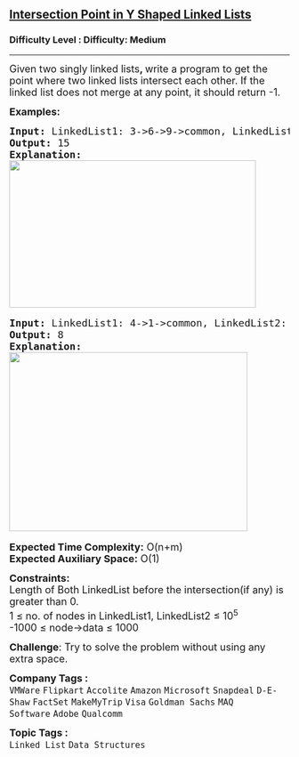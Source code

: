<h2><a href="https://www.geeksforgeeks.org/problems/intersection-point-in-y-shaped-linked-lists--170645/1?page=2&category=Linked%20List&company=Amazon,Microsoft,Google&difficulty=Medium,Hard&sortBy=submissions">Intersection Point in Y Shaped Linked Lists</a></h2><h3>Difficulty Level : Difficulty: Medium</h3><hr><div class="problems_problem_content__Xm_eO"><p><span style="font-size: 18px;">Given two singly linked lists<strong>, </strong>write a program to get the point where two linked lists intersect each other.&nbsp;If the linked list does not merge at any point, it should return -1.</span></p>
<p><span style="font-size: 18px;"><strong>Examples:</strong></span></p>
<pre><span style="font-size: 18px;"><strong>Input: </strong>LinkedList1: 3-&gt;6-&gt;9-&gt;common, LinkedList2: 10-&gt;common, common: 15-&gt;30-&gt;NULL
<strong>Output: </strong>15
<strong>Explanation:
</strong></span><img src="https://media.geeksforgeeks.org/img-practice/prod/addEditProblem/713544/Web/Other/blobid1_1723204650.png" width="443" height="265"> </pre>
<pre><span style="font-size: 18px;"><strong>Input: </strong>LinkedList1: 4-&gt;1-&gt;common, LinkedList2: 5-&gt;6-&gt;1-&gt;common, common: 8-&gt;4-&gt;5-&gt;NULL
<strong>Output: </strong>8
<strong>Explanation: </strong></span>
<span style="font-size: 18px;"><strong><img src="https://media.geeksforgeeks.org/img-practice/prod/addEditProblem/713544/Web/Other/blobid2_1723204735.png" width="428" height="322"> &nbsp;</strong></span></pre>
<p><span style="font-size: 18px;"><strong>Expected Time Complexity:</strong> O(n+m)<br><strong>Expected Auxiliary Space:</strong>&nbsp;O(1)</span></p>
<p><span style="font-size: 18px;"><strong>Constraints:<br></strong></span><span style="font-size: 18px;">Length of Both LinkedList before the intersection(if any) is greater than 0.<br>1 ≤ no. of nodes in LinkedList1, LinkedList2 ≤ 10<sup>5</sup><br>-1000 ≤ node-&gt;data ≤ 1000</span></p>
<p><strong style="font-size: 18px;">Challenge</strong><span style="font-size: 18px;">: Try to solve the problem without using any extra space.</span></p></div><p><span style=font-size:18px><strong>Company Tags : </strong><br><code>VMWare</code>&nbsp;<code>Flipkart</code>&nbsp;<code>Accolite</code>&nbsp;<code>Amazon</code>&nbsp;<code>Microsoft</code>&nbsp;<code>Snapdeal</code>&nbsp;<code>D-E-Shaw</code>&nbsp;<code>FactSet</code>&nbsp;<code>MakeMyTrip</code>&nbsp;<code>Visa</code>&nbsp;<code>Goldman Sachs</code>&nbsp;<code>MAQ Software</code>&nbsp;<code>Adobe</code>&nbsp;<code>Qualcomm</code>&nbsp;<br><p><span style=font-size:18px><strong>Topic Tags : </strong><br><code>Linked List</code>&nbsp;<code>Data Structures</code>&nbsp;